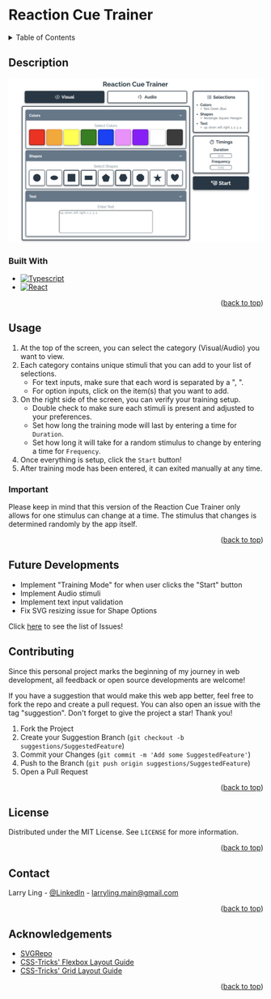 <a id="readme-top"></a>

# Reaction Cue Trainer

<!-- TABLE OF CONTENTS -->
<details>
    <summary>Table of Contents</summary>
    <ol>
        <li>
            <a href="#description">Description</a>
            <ul>
                <li><a href="#built-with">Built With</a></li>
            </ul>
        </li>
        <li>
            <a href="#usage">Usage</a>
        </li>
        <li><a href="#contributing">Contributing</a></li>
        <li><a href="#license">License</a></li>
        <li><a href="#contact">Contact</a></li>
        <li><a href="#acknowledgments">Acknowledgments</a></li>
    </ol>
</details>

## Description
<a href="https://github.com/LarryLing/Reaction-Cue-Trainer">
    <img src="/public/demo.png" alt="Demo">
</a>

### Built With
* [![Typescript][Typescript]][Typescript-url]
* [![React][React.js]][React-url]

<p align="right">(<a href="#readme-top">back to top</a>)</p>

## Usage
1. At the top of the screen, you can select the category (Visual/Audio) you want to view.
2. Each category contains unique stimuli that you can add to your list of selections.
    * For text inputs, make sure that each word is separated by a ", ".
    * For option inputs, click on the item(s) that you want to add.
3. On the right side of the screen, you can verify your training setup.
    * Double check to make sure each stimuli is present and adjusted to your preferences.
    * Set how long the training mode will last by entering a time for `Duration`.
    * Set how long it will take for a random stimulus to change by entering a time for `Frequency`.
4. Once everything is setup, click the `Start` button!
5. After training mode has been entered, it can exited manually at any time.

### Important
Please keep in mind that this version of the Reaction Cue Trainer only allows for one stimulus can change at a time. 
The stimulus that changes is determined randomly by the app itself.

<p align="right">(<a href="#readme-top">back to top</a>)</p>

## Future Developments
- Implement "Training Mode" for when user clicks the "Start" button
- Implement Audio stimuli
- Implement text input validation
- Fix SVG resizing issue for Shape Options

Click [here][Issues-url] to see the list of Issues!

## Contributing
Since this personal project marks the beginning of my journey in web development, all feedback or open source developments are welcome!

If you have a suggestion that would make this web app better, feel free to fork the repo and create a pull request. You can also open an issue with the tag "suggestion". Don't forget to give the project a star! Thank you!

1. Fork the Project
2. Create your Suggestion Branch (`git checkout -b suggestions/SuggestedFeature`)
3. Commit your Changes (`git commit -m 'Add some SuggestedFeature'`)
4. Push to the Branch (`git push origin suggestions/SuggestedFeature`)
5. Open a Pull Request

<p align="right">(<a href="#readme-top">back to top</a>)</p>

## License
Distributed under the MIT License. See `LICENSE` for more information.

<p align="right">(<a href="#readme-top">back to top</a>)</p>

## Contact
Larry Ling - [@LinkedIn](https://www.linkedin.com/in/larry-ling-student/) - larryling.main@gmail.com

<p align="right">(<a href="#readme-top">back to top</a>)</p>

## Acknowledgements
* [SVGRepo](https://www.svgrepo.com/)
* [CSS-Tricks' Flexbox Layout Guide](https://css-tricks.com/snippets/css/a-guide-to-flexbox/)
* [CSS-Tricks' Grid Layout Guide](https://css-tricks.com/snippets/css/complete-guide-grid/)

<p align="right">(<a href="#readme-top">back to top</a>)</p>

<!-- MARKDOWN LINKS & IMAGES -->
[Typescript]: https://img.shields.io/badge/Typescript-20232A?style=for-the-badge&logo=typescript&logoColor=3178c6
[Typescript-url]: https://www.typescriptlang.org/
[React.js]: https://img.shields.io/badge/React-20232A?style=for-the-badge&logo=react&logoColor=61DAFB
[React-url]: https://reactjs.org/
[Issues-url]: https://github.com/LarryLing/Reaction-Cue-Trainer/issues